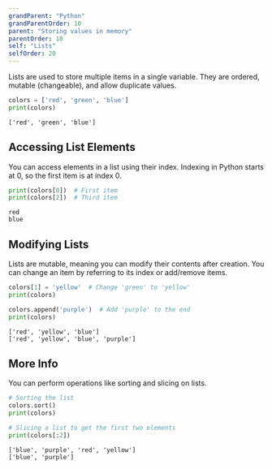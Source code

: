 ```yaml
---
grandParent: "Python"
grandParentOrder: 10
parent: "Storing values in memory"
parentOrder: 10
self: "Lists"
selfOrder: 20
---
```


Lists are used to store multiple items in a single variable. They are ordered, mutable (changeable), and allow duplicate values.

```python
colors = ['red', 'green', 'blue']
print(colors)
```
```output
['red', 'green', 'blue']
```

## Accessing List Elements
You can access elements in a list using their index. Indexing in Python starts at 0, so the first item is at index 0.

```python
print(colors[0])  # First item
print(colors[2])  # Third item
```

```output
red
blue
```

## Modifying Lists
Lists are mutable, meaning you can modify their contents after creation. You can change an item by referring to its index or add/remove items.

```python
colors[1] = 'yellow'  # Change 'green' to 'yellow'
print(colors)

colors.append('purple')  # Add 'purple' to the end
print(colors)
```
```output
['red', 'yellow', 'blue']
['red', 'yellow', 'blue', 'purple']
```

## More Info
You can perform operations like sorting and slicing on lists.

```python
# Sorting the list
colors.sort()
print(colors)

# Slicing a list to get the first two elements
print(colors[:2])
```
```output
['blue', 'purple', 'red', 'yellow']
['blue', 'purple']
```